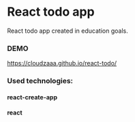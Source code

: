 # React todo app
React todo app created in education goals.

### DEMO
https://cloudzaaa.github.io/react-todo/

### Used technologies:
#### react-create-app
#### react

